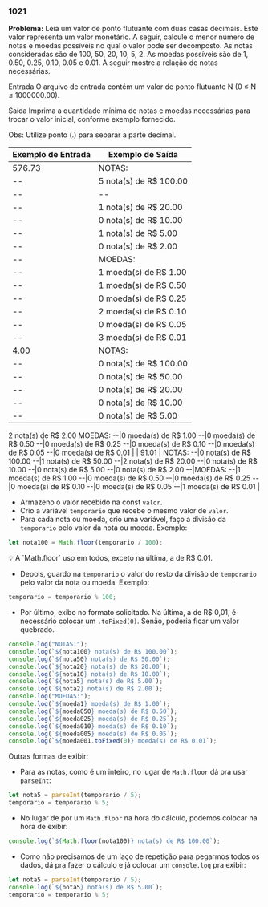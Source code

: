 ### 1021

**Problema:** Leia um valor de ponto flutuante com duas casas decimais. Este valor representa um valor monetário. A seguir, calcule o menor número de notas e moedas possíveis no qual o valor pode ser decomposto. As notas consideradas são de 100, 50, 20, 10, 5, 2. As moedas possíveis são de 1, 0.50, 0.25, 0.10, 0.05 e 0.01. A seguir mostre a relação de notas necessárias.

Entrada
O arquivo de entrada contém um valor de ponto flutuante N (0 ≤ N ≤ 1000000.00).

Saída
Imprima a quantidade mínima de notas e moedas necessárias para trocar o valor inicial, conforme exemplo fornecido.

Obs: Utilize ponto (.) para separar a parte decimal.

| Exemplo de Entrada | Exemplo de Saída |
| --- | --- |
| 576.73 | NOTAS:
 --|5 nota(s) de R$ 100.00
  --|--|1 nota(s) de R$ 50.00
 --|1 nota(s) de R$ 20.00
 --|0 nota(s) de R$ 10.00|
 --|1 nota(s) de R$ 5.00
 --|0 nota(s) de R$ 2.00
 --|MOEDAS:
 --|1 moeda(s) de R$ 1.00
 --|1 moeda(s) de R$ 0.50
 --|0 moeda(s) de R$ 0.25
 --|2 moeda(s) de R$ 0.10
 --|0 moeda(s) de R$ 0.05
 --|3 moeda(s) de R$ 0.01 |
| 4.00 | NOTAS:
 --|0 nota(s) de R$ 100.00
 --|0 nota(s) de R$ 50.00
 --|0 nota(s) de R$ 20.00
 --|0 nota(s) de R$ 10.00
 --|0 nota(s) de R$ 5.00
2 nota(s) de R$ 2.00
MOEDAS:
 --|0 moeda(s) de R$ 1.00
 --|0 moeda(s) de R$ 0.50
 --|0 moeda(s) de R$ 0.25
 --|0 moeda(s) de R$ 0.10
 --|0 moeda(s) de R$ 0.05
 --|0 moeda(s) de R$ 0.01 |
| 91.01 | NOTAS:
 --|0 nota(s) de R$ 100.00
 --|1 nota(s) de R$ 50.00
 --|2 nota(s) de R$ 20.00
 --|0 nota(s) de R$ 10.00
 --|0 nota(s) de R$ 5.00
 --|0 nota(s) de R$ 2.00
 --|MOEDAS:
 --|1 moeda(s) de R$ 1.00
 --|0 moeda(s) de R$ 0.50
 --|0 moeda(s) de R$ 0.25
 --|0 moeda(s) de R$ 0.10
 --|0 moeda(s) de R$ 0.05
 --|1 moeda(s) de R$ 0.01 |
- Armazeno o valor recebido na const `valor`.
- Crio a variável `temporario` que recebe o mesmo valor de `valor`.
- Para cada nota ou moeda, crio uma variável, faço a divisão da `temporario` pelo valor da nota ou moeda. Exemplo:

```jsx
let nota100 = Math.floor(temporario / 100);
```

<aside>
💡 A `Math.floor` uso em todos, exceto na última, a de R$ 0.01.

</aside>

- Depois, guardo na `temporario` o valor do resto da divisão de `temporario` pelo valor da nota ou moeda. Exemplo:
```jsx
temporario = temporario % 100;
```
- Por último, exibo no formato solicitado. Na última, a de R$ 0,01, é necessário colocar um `.toFixed(0)`. Senão, poderia ficar um valor quebrado.
```jsx
console.log("NOTAS:");
console.log(`${nota100} nota(s) de R$ 100.00`);
console.log(`${nota50} nota(s) de R$ 50.00`);
console.log(`${nota20} nota(s) de R$ 20.00`);
console.log(`${nota10} nota(s) de R$ 10.00`);
console.log(`${nota5} nota(s) de R$ 5.00`);
console.log(`${nota2} nota(s) de R$ 2.00`);
console.log("MOEDAS:");
console.log(`${moeda1} moeda(s) de R$ 1.00`);
console.log(`${moeda050} moeda(s) de R$ 0.50`);
console.log(`${moeda025} moeda(s) de R$ 0.25`);
console.log(`${moeda010} moeda(s) de R$ 0.10`);
console.log(`${moeda005} moeda(s) de R$ 0.05`);
console.log(`${moeda001.toFixed(0)} moeda(s) de R$ 0.01`);
```

Outras formas de exibir:

- Para as notas, como é um inteiro, no lugar de `Math.floor` dá pra usar `parseInt`:

```jsx
let nota5 = parseInt(temporario / 5);
temporario = temporario % 5;
```

- No lugar de por um `Math.floor` na hora do cálculo, podemos colocar na hora de exibir:

```jsx
console.log(`${Math.floor(nota100)} nota(s) de R$ 100.00`);
```

- Como não precisamos de um laço de repetição para pegarmos todos os dados, dá pra fazer o cálculo e já colocar um `console.log` pra exibir:
```jsx
let nota5 = parseInt(temporario / 5);
console.log(`${nota5} nota(s) de R$ 5.00`);
temporario = temporario % 5;
```